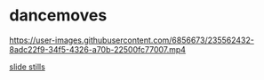 # dancemoves


https://user-images.githubusercontent.com/6856673/235562432-8adc22f9-34f5-4326-a70b-22500fc77007.mp4

[slide stills](./slide.md)

